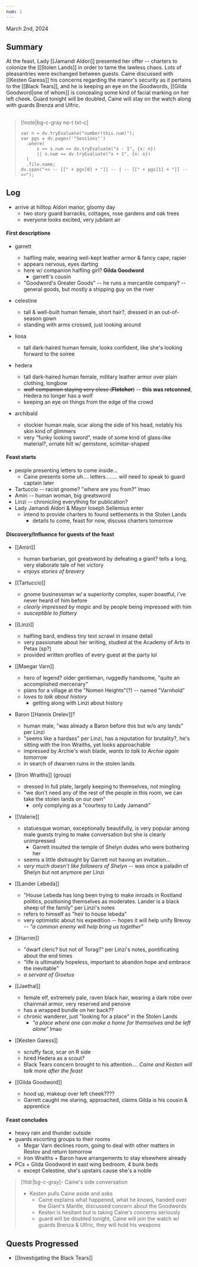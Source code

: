 ```yaml
---
num: 1
---
```

March 2nd, 2024

## Summary
At the feast, Lady [[Jamandi Aldori]] presented her offer -- charters to colonize the [[Stolen Lands]] in order to tame the lawless chaos. Lots of pleasantries were exchanged between guests. Caine discussed with [[Kesten Garess]] his concerns regarding the manor's security as it pertains to the [[Black Tears]], and he is keeping an eye on the Goodwords, [[Gilda Goodword|one of whom]] is concealing some kind of facial marking on her left cheek. Guard tonight will be doubled, Caine will stay on the watch along with guards Brenza and Ulfric.

##
> [!note|bg-c-gray no-t txt-c]
>```dataviewjs
>var n = dv.tryEvaluate("number(this.num)");
>var pgs = dv.pages('"Sessions"')
>	.where(
>		s => s.num == dv.tryEvaluate("x - 1", {x: n})
>		|| s.num == dv.tryEvaluate("x + 1", {x: n})
>	)
>	.file.name;
>dv.span("<< -- [[" + pgs[0] + "]] -- | -- [[" + pgs[1] + "]] -- >>");
>```

## Log
- arrive at hilltop Aldori manor, gloomy day
	- two story guard barracks, cottages, rose gardens and oak trees
	- everyone looks excited, very jubilant air

#### First descriptions
- garrett
	- halfling male, wearing well-kept leather armor & fancy cape, rapier
	- appears nervous, eyes darting
	- here w/ companion halfling girl? **Gilda Goodword**
		- garrett's cousin
	- "Goodword's Greater Goods" -- he runs a mercantile company? -- general goods, but mostly a shipping guy on the river

- celestine
	- tall & well-built human female, short hair?, dressed in an out-of-season gown
	- standing with arms crossed, just looking around

- liosa
	- tall dark-haired human female, looks confident, like she's looking forward to the soiree

- hedera
	- tall dark-haired human female, military leather armor over plain clothing, longbow
	- ~~wolf companion staying very close (**Fletcher**)~~ -- **this was retconned**, Hedera no longer has a wolf
	- keeping an eye on things from the edge of the crowd

- archibald
	- stockier human male, scar along the side of his head, notably his skin kind of glimmers
	- very "funky looking sword", made of some kind of glass-like material?, ornate hilt w/ gemstone, scimitar-shaped

#### Feast starts
- people presenting letters to come inside...
	- Caine presents some uh.... letters........ will need to speak to guard captain later
- Tartuccio -- racist gnome? "where are you from?" lmao
- Amiri -- human woman, big greatsword
- Linzi -- chronicling everything for publication?
- Lady Jamandi Aldori & Mayor Ioseph Sellemius enter
	- intend to provide charters to found settlements in the Stolen Lands
		- details to come, feast for now, discuss charters tomorrow

#### Discovery/Influence for guests of the feast
- [[Amiri]]
	- human barbarian, got greatsword by defeating a giant? tells a long, very elaborate tale of her victory
	- *enjoys stories of bravery*

- [[Tartuccio]]
	- gnome businessman w/ a superiority complex, super boastful, i've never heard of him before
	- *clearly impressed by magic* and by people being impressed with him
	- *susceptible to flattery*

- [[Linzi]]
	- halfling bard, endless tiny text scrawl in insane detail
	- very passionate about her writing, studied at the Academy of Arts in Petax (sp?)
	- provided written profiles of every guest at the party lol

- [[Maegar Varn]]
	- hero of legend? older gentleman, ruggedly handsome, "quite an accomplished mercenary"
	- plans for a village at the "Nomen Heights"(?) -- named "Varnhold"
	- *loves to talk about history*
		- getting along with Linzi about history

- Baron [[Hannis Drelev]]?
	- human male, "was already a Baron before this but w/o any lands" per Linzi
	- "seems like a hardass" per Linzi, has a reputation for brutality?, he's sitting with the Iron Wraiths, yet looks approachable
	- impressed by Archie's wish blade, *wants to talk to Archie again tomorrow*
	- in search of dwarven ruins in the stolen lands

- [[Iron Wraiths]] (group)
	- dressed in full plate, largely keeping to themselves, not mingling
	- "we don't need any of the rest of the people in this room, we can take the stolen lands on our own"
		- only complying as a "courtesy to Lady Jamandi"

- [[Valerie]]
	- statuesque woman, exceptionally beautifully, is very popular among male guests trying to make conversation but she is clearly unimpressed
		- Garrett insulted the temple of Shelyn dudes who were bothering her
	- seems a little distraught by Garrett not having an invitation...
	- *very much doesn't like followers of Shelyn* -- was once a paladin of Shelyn but not anymore per Linzi

- [[Lander Lebeda]]
	- "House Lebeda has long been trying to make inroads in Rostland politics, positioning themselves as moderates. Lander is a black sheep of the family" per Linzi's notes
	- refers to himself as "heir to house lebeda"
	- very optimistic about his expedition -- hopes it will help unify Brevoy -- *"a common enemy will help bring us together"*

- [[Harrim]]
	- "dwarf cleric? but not of Torag?" per Linzi's notes, pontificating about the end times
	- "life is ultimately hopeless, important to abandon hope and embrace the inevitable"
	- *a servant of Groetus*

- [[Jaethal]]
	- female elf, extremely pale, raven black hair, wearing a dark robe over chainmail armor, very reserved and pensive
	- has a wrapped bundle on her back??
	- chronic wanderer, just "looking for a place" in the Stolen Lands
		- *"a place where one can make a home for themselves and be left alone"* lmao

- [[Kesten Garess]]
	- scruffy face, scar on R side
	- hired Hedera as a scout?
	- Black Tears concern brought to his attention.... *Caine and Kesten will talk more after the feast*

- [[Gilda Goodword]]
	- hood up, makeup over left cheek????
	- Garrett caught me staring, approached, claims Gilda is his cousin & apprentice

#### Feast concludes
- heavy rain and thunder outside
- guards escorting groups to their rooms
	- Megar Varn declines room, going to deal with other matters in Restov and return tomorrow
	- Iron Wraiths + Baron have arrangements to stay elsewhere already
- PCs + Gilda Goodword in east wing bedroom, 4 bunk beds
	- except Celestine, she's upstairs cause she's a noble

>[!tldr|bg-c-gray]- Caine's side conversation
>- Kesten pulls Caine aside and asks 
>	- Caine explains what happened, what he knows, handed over the Giant's Mantle, discussed concern about the Goodwords
>	- Kesten is hesitant but is taking Caine's concerns seriously
>	- guard will be doubled tonight, Caine will join the watch w/ guards Brenza & Ulfric, they will hold his weapons

## Quests Progressed
- [[Investigating the Black Tears]]